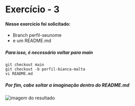 # Exercício - 3
#### Nesse exercício foi solicitado:
- Branch perfil-seunome
- e um README.md
##### Para isso, é necessário voltar para main
```
git checkout main
git checkout -b perfil-bianca-malta
vi README.md
```
##### Por fim, cabe soltar a imaginação dentro do README.md 
![imagem do resultado](https://github.com/BiancaMalta/BiancaMalta-Classe1127/blob/BiancaMalta/ImagemdoREADME.png)

